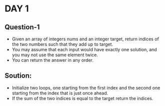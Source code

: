 # DAY 1

## Question-1
- Given an array of integers nums and an integer target, return indices of the two numbers such that they add up to target.
- You may assume that each input would have exactly one solution, and you may not use the same element twice.
- You can return the answer in any order.

## Soution: 
- Initialize two loops, one starting from the first index and the second one starting from the index that is just once ahead.
- If the sum of the two indices is equal to the target return the indices.
